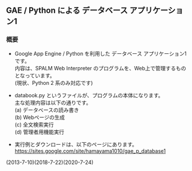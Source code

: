 ## GAE / Python による データベース アプリケーション1


### 概要
- Google App Engine / Python を利用した データベース アプリケーション1 です。  
  内容は、SPALM Web Interpreter のプログラムを、Web上で管理するものとなっています。  
  (現状、Python 2 系のみ対応です)

- databook.py というファイルが、プログラムの本体になります。  
  主な処理内容は以下の通りです。  
  (a) データベースの読み書き  
  (b) Webページの生成  
  (c) 全文検索実行  
  (d) 管理者用機能実行

- 実行例とダウンロードは、以下のページにあります。  
  https://sites.google.com/site/hamayama1010/gae_p_database1


(2013-7-10)(2018-7-22)(2020-7-24)

